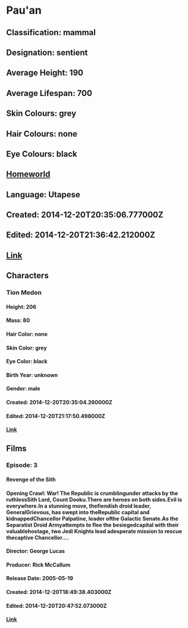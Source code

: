 # Pau'an
## Classification: mammal
## Designation: sentient
## Average Height: 190
## Average Lifespan: 700
## Skin Colours: grey
## Hair Colours: none
## Eye Colours: black
## [Homeworld](https://swapi.dev/api/planets/12/)
## Language: Utapese
## Created: 2014-12-20T20:35:06.777000Z
## Edited: 2014-12-20T21:36:42.212000Z
## [Link](https://swapi.dev/api/species/37/)
## Characters
### Tion Medon
#### Height: 206
#### Mass: 80
#### Hair Color: none
#### Skin Color: grey
#### Eye Color: black
#### Birth Year: unknown
#### Gender: male
#### Created: 2014-12-20T20:35:04.260000Z
#### Edited: 2014-12-20T21:17:50.498000Z
#### [Link](https://swapi.dev/api/people/83/)
## Films
### Episode: 3
#### Revenge of the Sith
#### Opening Crawl: War! The Republic is crumblingunder attacks by the ruthlessSith Lord, Count Dooku.There are heroes on both sides.Evil is everywhere.In a stunning move, thefiendish droid leader, GeneralGrievous, has swept into theRepublic capital and kidnappedChancellor Palpatine, leader ofthe Galactic Senate.As the Separatist Droid Armyattempts to flee the besiegedcapital with their valuablehostage, two Jedi Knights lead adesperate mission to rescue thecaptive Chancellor....
#### Director: George Lucas
#### Producer: Rick McCallum
#### Release Date: 2005-05-19
#### Created: 2014-12-20T18:49:38.403000Z
#### Edited: 2014-12-20T20:47:52.073000Z
#### [Link](https://swapi.dev/api/films/6/)